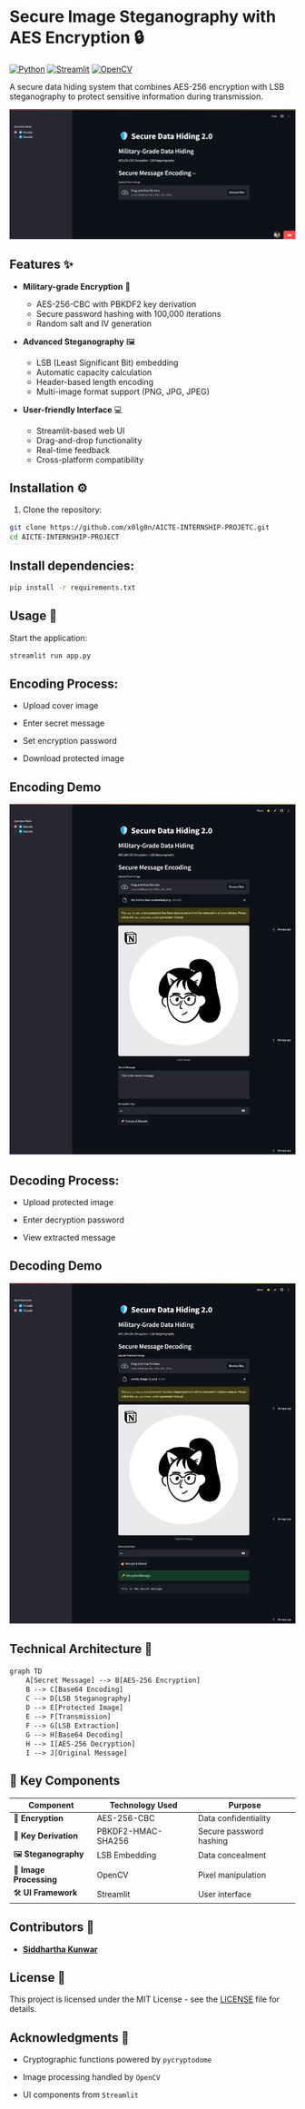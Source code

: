 # Secure Image Steganography with AES Encryption 🔒

[![Python](https://img.shields.io/badge/Python-3.8%2B-blue)](https://www.python.org/)
[![Streamlit](https://img.shields.io/badge/Streamlit-1.13.0-FF4B4B)](https://streamlit.io/)
[![OpenCV](https://img.shields.io/badge/OpenCV-4.7.0-brightgreen)](https://opencv.org/)

A secure data hiding system that combines AES-256 encryption with LSB steganography to protect sensitive information during transmission.

![Project Demo](https://github.com/x0lg0n/AICTE-INTERNSHIP-PROJETC/blob/master/preview.png)

## Features ✨

- **Military-grade Encryption** 🔐
  - AES-256-CBC with PBKDF2 key derivation
  - Secure password hashing with 100,000 iterations
  - Random salt and IV generation

- **Advanced Steganography** 🖼️
  - LSB (Least Significant Bit) embedding
  - Automatic capacity calculation
  - Header-based length encoding
  - Multi-image format support (PNG, JPG, JPEG)

- **User-friendly Interface** 💻
  - Streamlit-based web UI
  - Drag-and-drop functionality
  - Real-time feedback
  - Cross-platform compatibility

## Installation ⚙️

1. Clone the repository:
```bash
git clone https://github.com/x0lg0n/AICTE-INTERNSHIP-PROJETC.git
cd AICTE-INTERNSHIP-PROJECT
```
## Install dependencies:

```bash
pip install -r requirements.txt
```

## Usage 🚀
Start the application:

```bash
streamlit run app.py
```

## Encoding Process:

- Upload cover image

- Enter secret message

- Set encryption password

- Download protected image

## Encoding Demo
![Encoding Demo](https://github.com/x0lg0n/AICTE-INTERNSHIP-PROJETC/blob/master/Secure-Steganography-2-0.png)

## Decoding Process:

- Upload protected image

- Enter decryption password

- View extracted message

## Decoding Demo
![Decoding Demo](https://github.com/x0lg0n/AICTE-INTERNSHIP-PROJETC/blob/master/Secure-Steganography-2-0..png)

## Technical Architecture 🧠
```mermaid
graph TD
    A[Secret Message] --> B[AES-256 Encryption]
    B --> C[Base64 Encoding]
    C --> D[LSB Steganography]
    D --> E[Protected Image]
    E --> F[Transmission]
    F --> G[LSB Extraction]
    G --> H[Base64 Decoding]
    H --> I[AES-256 Decryption]
    I --> J[Original Message]
```
## 🔧 Key Components  

| **Component**       | **Technology Used**   | **Purpose**                    |
|---------------------|-----------------------|--------------------------------|
| 🔐 **Encryption**   | AES-256-CBC           | Data confidentiality           |
| 🔑 **Key Derivation** | PBKDF2-HMAC-SHA256   | Secure password hashing        |
| 🖼️ **Steganography** | LSB Embedding         | Data concealment               |
| 🎨 **Image Processing** | OpenCV             | Pixel manipulation             |
| 🛠️ **UI Framework**   | Streamlit            | User interface                 |


## Contributors 👥

- **[Siddhartha Kunwar](https://github.com/x0lg0n)**   

## License 📄
This project is licensed under the MIT License - see the [LICENSE](LICENSE) file for details.

## Acknowledgments 🙏

- Cryptographic functions powered by `pycryptodome`

- Image processing handled by `OpenCV`

- UI components from `Streamlit`
